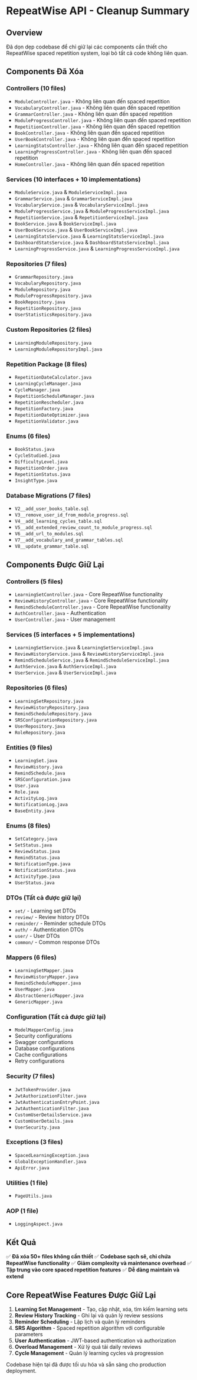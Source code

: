 # RepeatWise API - Cleanup Summary

## Overview
Đã dọn dẹp codebase để chỉ giữ lại các components cần thiết cho RepeatWise spaced repetition system, loại bỏ tất cả code không liên quan.

## Components Đã Xóa

### Controllers (10 files)
- `ModuleController.java` - Không liên quan đến spaced repetition
- `VocabularyController.java` - Không liên quan đến spaced repetition  
- `GrammarController.java` - Không liên quan đến spaced repetition
- `ModuleProgressController.java` - Không liên quan đến spaced repetition
- `RepetitionController.java` - Không liên quan đến spaced repetition
- `BookController.java` - Không liên quan đến spaced repetition
- `UserBookController.java` - Không liên quan đến spaced repetition
- `LearningStatsController.java` - Không liên quan đến spaced repetition
- `LearningProgressController.java` - Không liên quan đến spaced repetition
- `HomeController.java` - Không liên quan đến spaced repetition

### Services (10 interfaces + 10 implementations)
- `ModuleService.java` & `ModuleServiceImpl.java`
- `GrammarService.java` & `GrammarServiceImpl.java`
- `VocabularyService.java` & `VocabularyServiceImpl.java`
- `ModuleProgressService.java` & `ModuleProgressServiceImpl.java`
- `RepetitionService.java` & `RepetitionServiceImpl.java`
- `BookService.java` & `BookServiceImpl.java`
- `UserBookService.java` & `UserBookServiceImpl.java`
- `LearningStatsService.java` & `LearningStatsServiceImpl.java`
- `DashboardStatsService.java` & `DashboardStatsServiceImpl.java`
- `LearningProgressService.java` & `LearningProgressServiceImpl.java`

### Repositories (7 files)
- `GrammarRepository.java`
- `VocabularyRepository.java`
- `ModuleRepository.java`
- `ModuleProgressRepository.java`
- `BookRepository.java`
- `RepetitionRepository.java`
- `UserStatisticsRepository.java`

### Custom Repositories (2 files)
- `LearningModuleRepository.java`
- `LearningModuleRepositoryImpl.java`

### Repetition Package (8 files)
- `RepetitionDateCalculator.java`
- `LearningCycleManager.java`
- `CycleManager.java`
- `RepetitionScheduleManager.java`
- `RepetitionRescheduler.java`
- `RepetitionFactory.java`
- `RepetitionDateOptimizer.java`
- `RepetitionValidator.java`

### Enums (6 files)
- `BookStatus.java`
- `CycleStudied.java`
- `DifficultyLevel.java`
- `RepetitionOrder.java`
- `RepetitionStatus.java`
- `InsightType.java`

### Database Migrations (7 files)
- `V2__add_user_books_table.sql`
- `V3__remove_user_id_from_module_progress.sql`
- `V4__add_learning_cycles_table.sql`
- `V5__add_extended_review_count_to_module_progress.sql`
- `V6__add_url_to_modules.sql`
- `V7__add_vocabulary_and_grammar_tables.sql`
- `V8__update_grammar_table.sql`

## Components Được Giữ Lại

### Controllers (5 files)
- `LearningSetController.java` - Core RepeatWise functionality
- `ReviewHistoryController.java` - Core RepeatWise functionality
- `RemindScheduleController.java` - Core RepeatWise functionality
- `AuthController.java` - Authentication
- `UserController.java` - User management

### Services (5 interfaces + 5 implementations)
- `LearningSetService.java` & `LearningSetServiceImpl.java`
- `ReviewHistoryService.java` & `ReviewHistoryServiceImpl.java`
- `RemindScheduleService.java` & `RemindScheduleServiceImpl.java`
- `AuthService.java` & `AuthServiceImpl.java`
- `UserService.java` & `UserServiceImpl.java`

### Repositories (6 files)
- `LearningSetRepository.java`
- `ReviewHistoryRepository.java`
- `RemindScheduleRepository.java`
- `SRSConfigurationRepository.java`
- `UserRepository.java`
- `RoleRepository.java`

### Entities (9 files)
- `LearningSet.java`
- `ReviewHistory.java`
- `RemindSchedule.java`
- `SRSConfiguration.java`
- `User.java`
- `Role.java`
- `ActivityLog.java`
- `NotificationLog.java`
- `BaseEntity.java`

### Enums (8 files)
- `SetCategory.java`
- `SetStatus.java`
- `ReviewStatus.java`
- `RemindStatus.java`
- `NotificationType.java`
- `NotificationStatus.java`
- `ActivityType.java`
- `UserStatus.java`

### DTOs (Tất cả được giữ lại)
- `set/` - Learning set DTOs
- `review/` - Review history DTOs
- `reminder/` - Reminder schedule DTOs
- `auth/` - Authentication DTOs
- `user/` - User DTOs
- `common/` - Common response DTOs

### Mappers (6 files)
- `LearningSetMapper.java`
- `ReviewHistoryMapper.java`
- `RemindScheduleMapper.java`
- `UserMapper.java`
- `AbstractGenericMapper.java`
- `GenericMapper.java`

### Configuration (Tất cả được giữ lại)
- `ModelMapperConfig.java`
- Security configurations
- Swagger configurations
- Database configurations
- Cache configurations
- Retry configurations

### Security (7 files)
- `JwtTokenProvider.java`
- `JwtAuthorizationFilter.java`
- `JwtAuthenticationEntryPoint.java`
- `JwtAuthenticationFilter.java`
- `CustomUserDetailsService.java`
- `CustomUserDetails.java`
- `UserSecurity.java`

### Exceptions (3 files)
- `SpacedLearningException.java`
- `GlobalExceptionHandler.java`
- `ApiError.java`

### Utilities (1 file)
- `PageUtils.java`

### AOP (1 file)
- `LoggingAspect.java`

## Kết Quả

✅ **Đã xóa 50+ files không cần thiết**
✅ **Codebase sạch sẽ, chỉ chứa RepeatWise functionality**
✅ **Giảm complexity và maintenance overhead**
✅ **Tập trung vào core spaced repetition features**
✅ **Dễ dàng maintain và extend**

## Core RepeatWise Features Được Giữ Lại

1. **Learning Set Management** - Tạo, cập nhật, xóa, tìm kiếm learning sets
2. **Review History Tracking** - Ghi lại và quản lý review sessions
3. **Reminder Scheduling** - Lập lịch và quản lý reminders
4. **SRS Algorithm** - Spaced repetition algorithm với configurable parameters
5. **User Authentication** - JWT-based authentication và authorization
6. **Overload Management** - Xử lý quá tải daily reviews
7. **Cycle Management** - Quản lý learning cycles và progression

Codebase hiện tại đã được tối ưu hóa và sẵn sàng cho production deployment.
